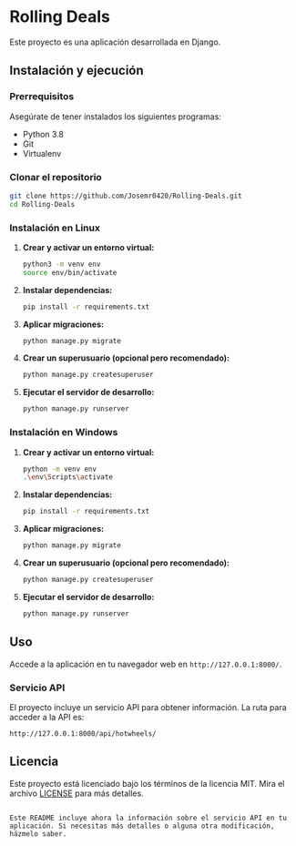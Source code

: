 # Rolling Deals

Este proyecto es una aplicación desarrollada en Django.

## Instalación y ejecución

### Prerrequisitos

Asegúrate de tener instalados los siguientes programas:

- Python 3.8
- Git
- Virtualenv

### Clonar el repositorio

```bash
git clone https://github.com/Josemr0420/Rolling-Deals.git
cd Rolling-Deals
```

### Instalación en Linux

1. **Crear y activar un entorno virtual:**

   ```bash
   python3 -m venv env
   source env/bin/activate
   ```

2. **Instalar dependencias:**

   ```bash
   pip install -r requirements.txt
   ```

3. **Aplicar migraciones:**

   ```bash
   python manage.py migrate
   ```

4. **Crear un superusuario (opcional pero recomendado):**

   ```bash
   python manage.py createsuperuser
   ```

5. **Ejecutar el servidor de desarrollo:**

   ```bash
   python manage.py runserver
   ```

### Instalación en Windows

1. **Crear y activar un entorno virtual:**

   ```bash
   python -m venv env
   .\env\Scripts\activate
   ```

2. **Instalar dependencias:**

   ```bash
   pip install -r requirements.txt
   ```

3. **Aplicar migraciones:**

   ```bash
   python manage.py migrate
   ```

4. **Crear un superusuario (opcional pero recomendado):**

   ```bash
   python manage.py createsuperuser
   ```

5. **Ejecutar el servidor de desarrollo:**

   ```bash
   python manage.py runserver
   ```

## Uso

Accede a la aplicación en tu navegador web en `http://127.0.0.1:8000/`.

### Servicio API

El proyecto incluye un servicio API para obtener información. La ruta para acceder a la API es:

```
http://127.0.0.1:8000/api/hotwheels/
```

## Licencia

Este proyecto está licenciado bajo los términos de la licencia MIT. Mira el archivo [LICENSE](LICENSE) para más detalles.
```

Este README incluye ahora la información sobre el servicio API en tu aplicación. Si necesitas más detalles o alguna otra modificación, házmelo saber.
